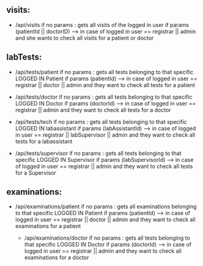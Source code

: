 ## visits: 
- /api/visits
  if no params : gets all visits of the logged in user
  if params (patientId || doctorID) --> in case of logged in user == registrar || admin and she wants to check all visits for a patient or doctor

## labTests: 
- /api/tests/patient
  if no params : gets all tests belonging to that specific LOGGED IN Patient
  if params (patientId) --> in case of logged in user == registrar || doctor || admin and they want to check all tests for a patient

- /api/tests/doctor
  if no params : gets all tests belonging to that specific LOGGED IN Doctor
  if params (doctorId) --> in case of logged in user == registrar || admin and they want to check all tests for a doctor

- /api/tests/tech
  if no params : gets all tests belonging to that specific LOGGED IN labassistant
  if params (labAssistantId) --> in case of logged in user == registrar || labSupervisor || admin and they want to check all tests for a labassistant

- /api/tests/supervisor
  if no params : gets all tests belonging to that specific LOGGED IN Supervisor
  if params (labSupervisorId) --> in case of logged in user == registrar || admin and they want to check all tests for a Supervisor


## examinations: 
- /api/examinations/patient
  if no params : gets all examinations belonging to that specific LOGGED IN Patient
  if params (patientId) --> in case of logged in user == registrar || doctor || admin and they want to check all examinations for a patient

  - /api/examinations/doctor
  if no params : gets all tests belonging to that specific LOGGED IN Doctor
  if params (doctorId) --> in case of logged in user == registrar || admin and they want to check all examinations for a doctor

